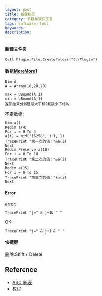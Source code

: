 ```yaml
---
layout: post
title: 按键精灵
category: 书籍与软件工具
tags: software／tool
keywords: 
description: 
---
```


#### 新建文件夹
```
Call Plugin.File.CreateFolder("C:\Plugin") 
```

#### 数组[More](https://cloud.tencent.com/developer/article/1497911)[More1](http://www.dnxiw.com/thread-2331-1-1.html)

```
Dim A
A = Array(10,20,20)

max = UBound(A,1)
min = LBound(A,1)
返回结果分别是最大下标2和最小下标0。
```

不定数组:
```
Dim a()
Redim a(4)
For i = 0 To 4
a(i) = mid("15258", i+1, 1)
TracePrint "第一次的值："&a(i)
Next
Redim Preserve a(10)
For i = 0 To 10
TracePrint "第二次的值："&a(i)
Next
Redim a(15)
For i = 0 To 15
TracePrint "第三次的值："&a(i)
Next

```

#### Error

error: 
```
TracePrint "j=" & j+1& " "
```

OK:
```
TracePrint "j=" & j+1 & " "
```

#### 快捷键
删除:Shift + Delete
## Reference

* [ASCII码表](http://baike.baidu.com/link?url=ib3F7YZjsI1TzDS0WOz9Pq_yuXvvnytmZNio3TZavQ7QnTYV1-B78Qo16HpAmsL4T8E2jVM-f10yjp8-cCTiNK)
* [教程](https://zimaoxy.com/q/post/call/)